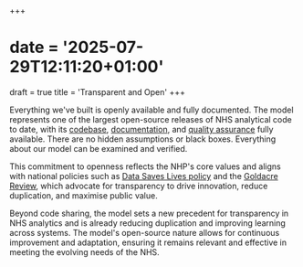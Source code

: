 +++
# date = '2025-07-29T12:11:20+01:00'
draft = true
title = 'Transparent and Open'
+++

Everything we've built is openly available and fully documented. The model represents one of the largest open-source releases of NHS analytical code to date, with its [codebase](https://github.com/nhsuk/nhs-models), [documentation](https://connect.strategyunitwm.nhs.uk/nhp/project_information/), and [quality assurance](https://github.com/orgs/The-Strategy-Unit/projects/6/views/2) fully available. There are no hidden assumptions or black boxes. Everything about our model can be examined and verified.

This commitment to openness reflects the NHP's core values and aligns with national policies such as [Data Saves Lives policy](https://www.gov.uk/government/publications/data-saves-lives-reshaping-health-and-social-care-with-data/data-saves-lives-reshaping-health-and-soclial-care-with-data#supporting-local-and-national-decision-makers-with-date) and the [Goldacre Review](https://www.gov.uk/government/publications/better-broader-safer-using-health-data-for-research-and-analysis), which advocate for transparency to drive innovation, reduce duplication, and maximise public value. 

Beyond code sharing, the model sets a new precedent for transparency in NHS analytics and is already reducing duplication and improving learning across systems. The model's open-source nature allows for continuous improvement and adaptation, ensuring it remains relevant and effective in meeting the evolving needs of the NHS.